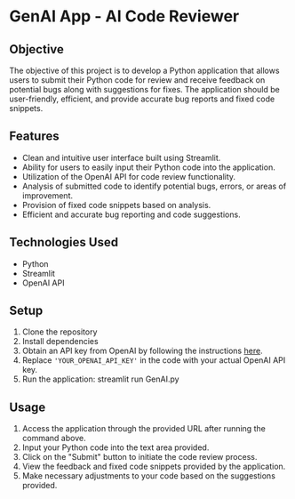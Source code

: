 # GenAI App - AI Code Reviewer

## Objective

The objective of this project is to develop a Python application that allows users to submit their Python code for review and receive feedback on potential bugs along with suggestions for fixes. The application should be user-friendly, efficient, and provide accurate bug reports and fixed code snippets.

## Features

- Clean and intuitive user interface built using Streamlit.
- Ability for users to easily input their Python code into the application.
- Utilization of the OpenAI API for code review functionality.
- Analysis of submitted code to identify potential bugs, errors, or areas of improvement.
- Provision of fixed code snippets based on analysis.
- Efficient and accurate bug reporting and code suggestions.

## Technologies Used

- Python
- Streamlit
- OpenAI API

## Setup

1. Clone the repository
2. Install dependencies
3. Obtain an API key from OpenAI by following the instructions [here](https://openai.com/docs/developer-quickstart/).
4. Replace `'YOUR_OPENAI_API_KEY'` in the code with your actual OpenAI API key.
5. Run the application: streamlit run GenAI.py


## Usage

1. Access the application through the provided URL after running the command above.
2. Input your Python code into the text area provided.
3. Click on the "Submit" button to initiate the code review process.
4. View the feedback and fixed code snippets provided by the application.
5. Make necessary adjustments to your code based on the suggestions provided.



